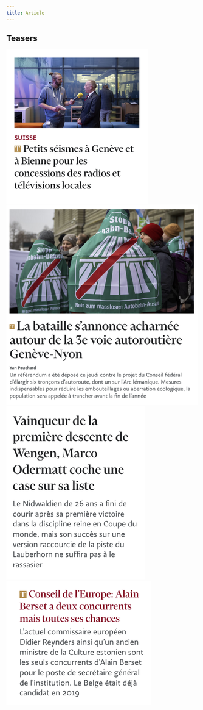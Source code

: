 ```yaml
---
title: Article
---
```


## Teasers
![](teaser-image-petit.png)
![](teaser-image.png)
![](teaser-texte.png)
![](teaser-texte-abo.png)
